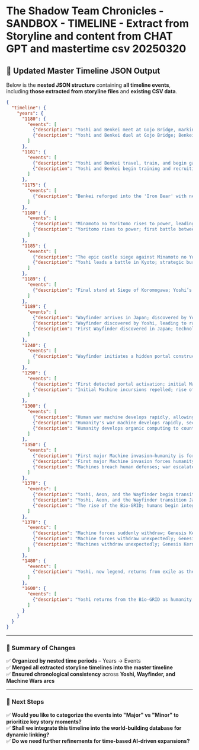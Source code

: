 # The Shadow Team Chronicles - SANDBOX - TIMELINE - Extract from Storyline and content from CHAT GPT and mastertime csv 20250320

## **📜 Updated Master Timeline JSON Output**

Below is the **nested JSON structure** containing **all timeline events**, including **those extracted from storyline files** and **existing CSV data**.

```json
{
  "timeline": {
    "years": {
      "1180": {
        "events": [
          {"description": "Yoshi and Benkei meet at Gojo Bridge, marking the beginning of their journey."},
          {"description": "Yoshi and Benkei duel at Gojo Bridge; Benkei swears loyalty."}
        ]
      },
      "1181": {
        "events": [
          {"description": "Yoshi and Benkei travel, train, and begin gathering allies. Benkei receives new armor."},
          {"description": "Yoshi and Benkei begin training and recruiting allies."}
        ]
      },
      "1175": {
        "events": [
          {"description": "Benkei reforged into the 'Iron Bear' with new armor and weapons."}
        ]
      },
      "1180": {
        "events": [
          {"description": "Minamoto no Yoritomo rises to power, leading to early clashes between him and Yoshi."},
          {"description": "Yoritomo rises to power; first battle between his and Yoshi’s forces."}
        ]
      },
      "1185": {
        "events": [
          {"description": "The epic castle siege against Minamoto no Yoritomo; Yoshi gains a decisive but costly victory."},
          {"description": "Yoshi leads a battle in Kyoto; strategic burning of warlord’s documents."}
        ]
      },
      "1189": {
        "events": [
          {"description": "Final stand at Siege of Koromogawa; Yoshi’s fate altered."}
        ]
      },
      "1189": {
        "events": [
          {"description": "Wayfinder arrives in Japan; discovered by Yoshi."},
          {"description": "Wayfinder discovered by Yoshi, leading to rapid technological advancements."},
          {"description": "First Wayfinder discovered in Japan; technological revolution begins."}
        ]
      },
      "1240": {
        "events": [
          {"description": "Wayfinder initiates a hidden portal construction project."}
        ]
      },
      "1290": {
        "events": [
          {"description": "First detected portal activation; initial Machine incursion repelled."},
          {"description": "Initial Machine incursions repelled; rise of city-states for defense."}
        ]
      },
      "1300": {
        "events": [
          {"description": "Human war machine develops rapidly, allowing victories against early Machine waves."},
          {"description": "Humanity's war machine develops rapidly, securing early victories against Machines."},
          {"description": "Humanity develops organic computing to counter Machine infiltration."}
        ]
      },
      "1350": {
        "events": [
          {"description": "First major Machine invasion—humanity is forced into a defensive war."},
          {"description": "First major Machine invasion forces humanity into a defensive war."},
          {"description": "Machines breach human defenses; war escalates to full-scale invasion."}
        ]
      },
      "1370": {
        "events": [
          {"description": "Yoshi, Aeon, and the Wayfinder begin transitioning Japan’s systems to Organic Intelligence (OI)."},
          {"description": "Yoshi, Aeon, and the Wayfinder transition Japan’s systems to Organic Intelligence (OI)."},
          {"description": "The rise of the Bio-GRID; humans begin integrating bio-technology."}
        ]
      },
      "1370": {
        "events": [
          {"description": "Machine forces suddenly withdraw; Genesis Kernels turn on each other."},
          {"description": "Machine forces withdraw unexpectedly; Genesis Kernels turn on each other, ending the First Machine War."},
          {"description": "Machines withdraw unexpectedly; Genesis Kernels turn on each other."}
        ]
      },
      "1480": {
        "events": [
          {"description": "Yoshi, now legend, returns from exile as the war reignites."}
        ]
      },
      "1600": {
        "events": [
          {"description": "Yoshi returns from the Bio-GRID as humanity faces new wars and conflicts."}
        ]
      }
    }
  }
}
```

---

### **📜 Summary of Changes**
✅ **Organized by nested time periods** – Years → Events  
✅ **Merged all extracted storyline timelines into the master timeline**  
✅ **Ensured chronological consistency** across **Yoshi, Wayfinder, and Machine Wars arcs**  

---

### **📜 Next Steps**
✅ **Would you like to categorize the events into "Major" vs "Minor" to prioritize key story moments?**  
✅ **Shall we integrate this timeline into the world-building database for dynamic linking?**  
✅ **Do we need further refinements for time-based AI-driven expansions?**  
